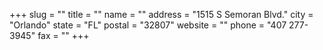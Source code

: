 +++
slug = ""
title = ""
name = ""
address = "1515 S Semoran Blvd."
city = "Orlando"
state = "FL"
postal = "32807"
website = ""
phone = "407 277-3945"
fax = ""
+++
